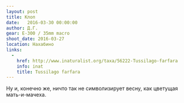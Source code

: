 ```yaml
---
layout: post
title: Клоп
date:   2016-03-30 00:00:00
author: Д.Г.
gear: E-300 / 35mm macro
shoot_date: 2016-03-27
location: Нахабино
links:
  -
    href: http://www.inaturalist.org/taxa/56222-Tussilago-farfara
    info: inat
    title: Tussilago farfara
---
```


Ну и, конечно же, ничто так не символизирует весну, как цветущая мать-и-мачеха.
